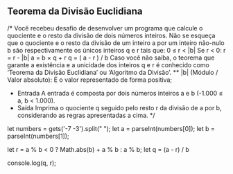 ## Teorema da Divisão Euclidiana

/* Você recebeu desafio de desenvolver um programa que calcule o quociente e o
resto da divisão de dois números inteiros. Não se esqueça que o quociente e o
resto da divisão de um inteiro a por um inteiro não-nulo b são respectivamente
os únicos inteiros q e r tais que:
0 ≤ r < |b|
Se r < 0: r = r - |b|
a = b × q + r
q = ( a - r ) / b
Caso você não saiba, o teorema que garante a existência e a unicidade dos
inteiros q e r é conhecido como ‘Teorema da Divisão Euclidiana’ ou ‘Algoritmo
da Divisão’.
**  |b| (Módulo / Valor absoluto): É o valor representado de forma positiva;
- Entrada
A entrada é composta por dois números inteiros a e b (-1.000 ≤ a, b < 1.000).
- Saída
Imprima o quociente q seguido pelo resto r da divisão de a por b, considerando
as regras apresentadas a cima. */

let numbers = gets('-7 -3').split(" ");
let a = parseInt(numbers[0]);
let b = parseInt(numbers[1]);

let r = a % b < 0 ? Math.abs(b) + a % b : a % b;
let q = (a - r) / b

console.log(q, r);
